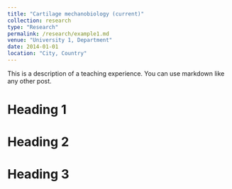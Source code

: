 ```yaml
---
title: "Cartilage mechanobiology (current)"
collection: research
type: "Research"
permalink: /research/example1.md
venue: "University 1, Department"
date: 2014-01-01
location: "City, Country"
---
```


This is a description of a teaching experience. You can use markdown like any other post.

Heading 1
======

Heading 2
======

Heading 3
======

